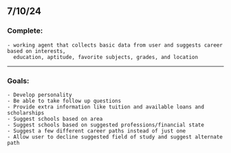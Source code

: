 ## 7/10/24

### Complete:
    - working agent that collects basic data from user and suggests career based on interests,
      education, aptitude, favorite subjects, grades, and location
***
### Goals:
    - Develop personality
    - Be able to take follow up questions
    - Provide extra information like tuition and available loans and scholarships
    - Suggest schools based on area
    - Suggest schools based on suggested professions/financial state
    - Suggest a few different career paths instead of just one
    - Allow user to decline suggested field of study and suggest alternate path

